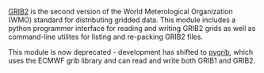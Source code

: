 [GRIB2](http://pygrib2.googlecode.com/svn/trunk/doc/Introduction_GRIB1-GRIB2.pdf) is the second version of the World Meterological Organization
(WMO) standard for distributing gridded data. This module includes a python
programmer interface for reading and writing GRIB2 grids as well as command-line utilites for listing and re-packing GRIB2 files.


This module is now deprecated - development has shifted to [pygrib](http://code.google.com/p/pygrib), which uses the ECMWF grib library and can read and write both GRIB1 and GRIB2.